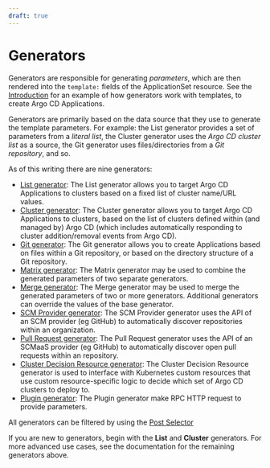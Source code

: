 ```yaml
---
draft: true
---
```


# Generators

Generators are responsible for generating *parameters*, which are then rendered into the `template:` fields of the ApplicationSet resource. See the [Introduction](index.md) for an example of how generators work with templates, to create Argo CD Applications.

Generators are primarily based on the data source that they use to generate the template parameters. For example: the List generator provides a set of parameters from a *literal list*, the Cluster generator uses the *Argo CD cluster list* as a source, the Git generator uses files/directories from a *Git repository*, and so.

As of this writing there are nine generators:

- [List generator](Generators-List.md): The List generator allows you to target Argo CD Applications to clusters based on a fixed list of cluster name/URL values.
- [Cluster generator](Generators-Cluster.md): The Cluster generator allows you to target Argo CD Applications to clusters, based on the list of clusters defined within (and managed by) Argo CD (which includes automatically responding to cluster addition/removal events from Argo CD).
- [Git generator](Generators-Git.md): The Git generator allows you to create Applications based on files within a Git repository, or based on the directory structure of a Git repository.
- [Matrix generator](Generators-Matrix.md): The Matrix generator may be used to combine the generated parameters of two separate generators.
- [Merge generator](Generators-Merge.md): The Merge generator may be used to merge the generated parameters of two or more generators. Additional generators can override the values of the base generator.
- [SCM Provider generator](Generators-SCM-Provider.md): The SCM Provider generator uses the API of an SCM provider (eg GitHub) to automatically discover repositories within an organization.
- [Pull Request generator](Generators-Pull-Request.md): The Pull Request generator uses the API of an SCMaaS provider (eg GitHub) to automatically discover open pull requests within an repository.
- [Cluster Decision Resource generator](Generators-Cluster-Decision-Resource.md): The Cluster Decision Resource generator is used to interface with Kubernetes custom resources that use custom resource-specific logic to decide which set of Argo CD clusters to deploy to.
- [Plugin generator](Generators-Plugin.md): The Plugin generator make RPC HTTP request to provide parameters.

All generators can be filtered by using the [Post Selector](Generators-Post-Selector.md)

If you are new to generators, begin with the **List** and **Cluster** generators. For more advanced use cases, see the documentation for the remaining generators above.

